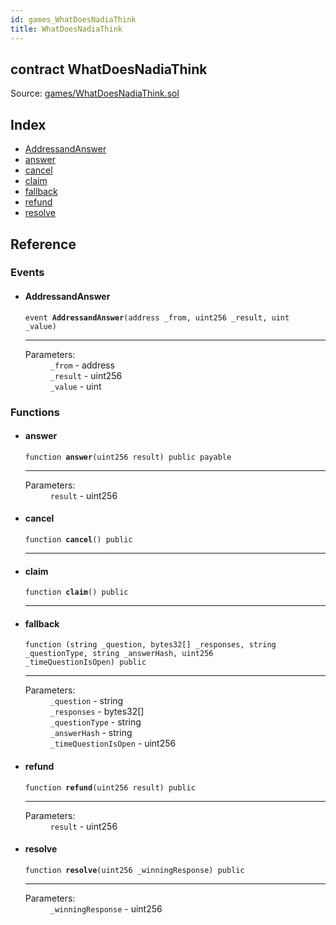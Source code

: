 ```yaml
---
id: games_WhatDoesNadiaThink
title: WhatDoesNadiaThink
---
```


<div class="contract-doc"><div class="contract"><h2 class="contract-header"><span class="contract-kind">contract</span> WhatDoesNadiaThink</h2><div class="source">Source: <a href="https://github.com/FriendlyUser/solidity-smart-contracts.git//blob/v0.1.0/contracts/games/WhatDoesNadiaThink.sol" target="_blank">games/WhatDoesNadiaThink.sol</a></div></div><div class="index"><h2>Index</h2><ul><li><a href="games_WhatDoesNadiaThink.html#AddressandAnswer">AddressandAnswer</a></li><li><a href="games_WhatDoesNadiaThink.html#answer">answer</a></li><li><a href="games_WhatDoesNadiaThink.html#cancel">cancel</a></li><li><a href="games_WhatDoesNadiaThink.html#claim">claim</a></li><li><a href="games_WhatDoesNadiaThink.html#">fallback</a></li><li><a href="games_WhatDoesNadiaThink.html#refund">refund</a></li><li><a href="games_WhatDoesNadiaThink.html#resolve">resolve</a></li></ul></div><div class="reference"><h2>Reference</h2><div class="events"><h3>Events</h3><ul><li><div class="item event"><span id="AddressandAnswer" class="anchor-marker"></span><h4 class="name">AddressandAnswer</h4><div class="body"><code class="signature">event <strong>AddressandAnswer</strong><span>(address _from, uint256 _result, uint _value) </span></code><hr/><dl><dt><span class="label-parameters">Parameters:</span></dt><dd><div><code>_from</code> - address</div><div><code>_result</code> - uint256</div><div><code>_value</code> - uint</div></dd></dl></div></div></li></ul></div><div class="functions"><h3>Functions</h3><ul><li><div class="item function"><span id="answer" class="anchor-marker"></span><h4 class="name">answer</h4><div class="body"><code class="signature">function <strong>answer</strong><span>(uint256 result) </span><span>public </span><span>payable </span></code><hr/><dl><dt><span class="label-parameters">Parameters:</span></dt><dd><div><code>result</code> - uint256</div></dd></dl></div></div></li><li><div class="item function"><span id="cancel" class="anchor-marker"></span><h4 class="name">cancel</h4><div class="body"><code class="signature">function <strong>cancel</strong><span>() </span><span>public </span></code><hr/></div></div></li><li><div class="item function"><span id="claim" class="anchor-marker"></span><h4 class="name">claim</h4><div class="body"><code class="signature">function <strong>claim</strong><span>() </span><span>public </span></code><hr/></div></div></li><li><div class="item function"><span id="fallback" class="anchor-marker"></span><h4 class="name">fallback</h4><div class="body"><code class="signature">function <strong></strong><span>(string _question, bytes32[] _responses, string _questionType, string _answerHash, uint256 _timeQuestionIsOpen) </span><span>public </span></code><hr/><dl><dt><span class="label-parameters">Parameters:</span></dt><dd><div><code>_question</code> - string</div><div><code>_responses</code> - bytes32[]</div><div><code>_questionType</code> - string</div><div><code>_answerHash</code> - string</div><div><code>_timeQuestionIsOpen</code> - uint256</div></dd></dl></div></div></li><li><div class="item function"><span id="refund" class="anchor-marker"></span><h4 class="name">refund</h4><div class="body"><code class="signature">function <strong>refund</strong><span>(uint256 result) </span><span>public </span></code><hr/><dl><dt><span class="label-parameters">Parameters:</span></dt><dd><div><code>result</code> - uint256</div></dd></dl></div></div></li><li><div class="item function"><span id="resolve" class="anchor-marker"></span><h4 class="name">resolve</h4><div class="body"><code class="signature">function <strong>resolve</strong><span>(uint256 _winningResponse) </span><span>public </span></code><hr/><dl><dt><span class="label-parameters">Parameters:</span></dt><dd><div><code>_winningResponse</code> - uint256</div></dd></dl></div></div></li></ul></div></div></div>
